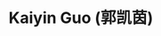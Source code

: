 ---
# Display name
title: $%ms_2023_10$ Kaiyin Guo (郭凯茵)

# Is this the primary user of the site?
superuser: false

user_groups: ["Master Students"]

role: 

organizations:
- name:  2023 to now
- name:  School of Artificial Intelligence

interests:


highlight_name: false
---